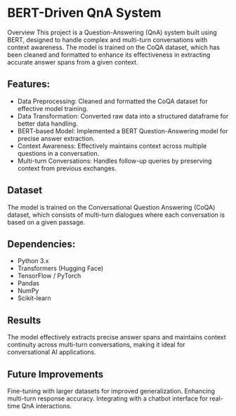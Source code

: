 # BERT-Driven QnA System
Overview
This project is a Question-Answering (QnA) system built using BERT, designed to handle complex and multi-turn conversations with context awareness. The model is trained on the CoQA dataset, which has been cleaned and formatted to enhance its effectiveness in extracting accurate answer spans from a given context.

## Features:
  * Data Preprocessing: Cleaned and formatted the CoQA dataset for effective model training.
  * Data Transformation: Converted raw data into a structured dataframe for better data handling.
  * BERT-based Model: Implemented a BERT Question-Answering model for precise answer extraction.
  * Context Awareness: Effectively maintains context across multiple questions in a conversation.
  * Multi-turn Conversations: Handles follow-up queries by preserving context from previous exchanges.

## Dataset
The model is trained on the Conversational Question Answering (CoQA) dataset, which consists of multi-turn dialogues where each conversation is based on a given passage.

## Dependencies:
  * Python 3.x
  * Transformers (Hugging Face)
  * TensorFlow / PyTorch
  * Pandas
  * NumPy
  * Scikit-learn

## Results
The model effectively extracts precise answer spans and maintains context continuity across multi-turn conversations, making it ideal for conversational AI applications.

## Future Improvements
Fine-tuning with larger datasets for improved generalization.
Enhancing multi-turn response accuracy.
Integrating with a chatbot interface for real-time QnA interactions.
